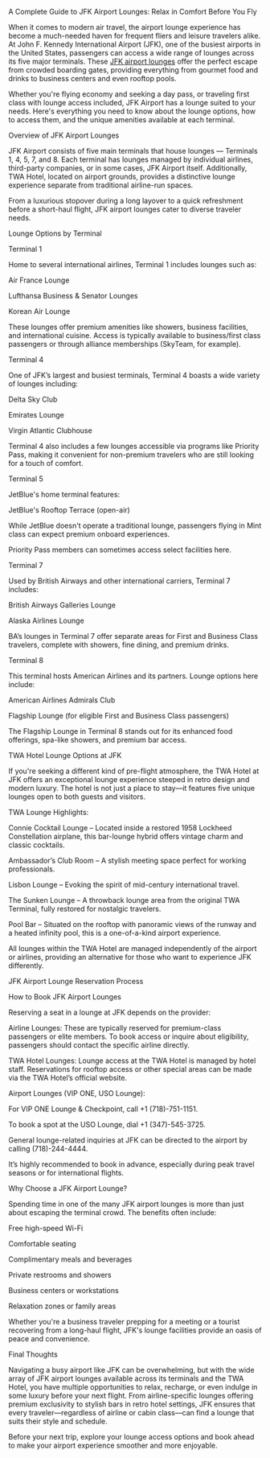 
A Complete Guide to JFK Airport Lounges: Relax in Comfort Before You Fly


When it comes to modern air travel, the airport lounge experience has become a much-needed haven for frequent fliers and leisure travelers alike. At John F. Kennedy International Airport (JFK), one of the busiest airports in the United States, passengers can access a wide range of lounges across its five major terminals. These <a href="https://www.airporttoairlines.com/jfk-airport/lounges/">JFK airport lounges</a> offer the perfect escape from crowded boarding gates, providing everything from gourmet food and drinks to business centers and even rooftop pools.


Whether you're flying economy and seeking a day pass, or traveling first class with lounge access included, JFK Airport has a lounge suited to your needs. Here's everything you need to know about the lounge options, how to access them, and the unique amenities available at each terminal.


Overview of JFK Airport Lounges

JFK Airport consists of five main terminals that house lounges — Terminals 1, 4, 5, 7, and 8. Each terminal has lounges managed by individual airlines, third-party companies, or in some cases, JFK Airport itself. Additionally, TWA Hotel, located on airport grounds, provides a distinctive lounge experience separate from traditional airline-run spaces.


From a luxurious stopover during a long layover to a quick refreshment before a short-haul flight, JFK airport lounges cater to diverse traveler needs.


Lounge Options by Terminal

Terminal 1

Home to several international airlines, Terminal 1 includes lounges such as:


Air France Lounge


Lufthansa Business & Senator Lounges


Korean Air Lounge


These lounges offer premium amenities like showers, business facilities, and international cuisine. Access is typically available to business/first class passengers or through alliance memberships (SkyTeam, for example).


Terminal 4

One of JFK’s largest and busiest terminals, Terminal 4 boasts a wide variety of lounges including:


Delta Sky Club


Emirates Lounge


Virgin Atlantic Clubhouse


Terminal 4 also includes a few lounges accessible via programs like Priority Pass, making it convenient for non-premium travelers who are still looking for a touch of comfort.


Terminal 5

JetBlue's home terminal features:


JetBlue's Rooftop Terrace (open-air)


While JetBlue doesn't operate a traditional lounge, passengers flying in Mint class can expect premium onboard experiences.


Priority Pass members can sometimes access select facilities here.


Terminal 7

Used by British Airways and other international carriers, Terminal 7 includes:


British Airways Galleries Lounge


Alaska Airlines Lounge


BA’s lounges in Terminal 7 offer separate areas for First and Business Class travelers, complete with showers, fine dining, and premium drinks.


Terminal 8

This terminal hosts American Airlines and its partners. Lounge options here include:


American Airlines Admirals Club


Flagship Lounge (for eligible First and Business Class passengers)


The Flagship Lounge in Terminal 8 stands out for its enhanced food offerings, spa-like showers, and premium bar access.


TWA Hotel Lounge Options at JFK

If you're seeking a different kind of pre-flight atmosphere, the TWA Hotel at JFK offers an exceptional lounge experience steeped in retro design and modern luxury. The hotel is not just a place to stay—it features five unique lounges open to both guests and visitors.


TWA Lounge Highlights:

Connie Cocktail Lounge – Located inside a restored 1958 Lockheed Constellation airplane, this bar-lounge hybrid offers vintage charm and classic cocktails.


Ambassador’s Club Room – A stylish meeting space perfect for working professionals.


Lisbon Lounge – Evoking the spirit of mid-century international travel.


The Sunken Lounge – A throwback lounge area from the original TWA Terminal, fully restored for nostalgic travelers.


Pool Bar – Situated on the rooftop with panoramic views of the runway and a heated infinity pool, this is a one-of-a-kind airport experience.


All lounges within the TWA Hotel are managed independently of the airport or airlines, providing an alternative for those who want to experience JFK differently.


JFK Airport Lounge Reservation Process

How to Book JFK Airport Lounges

Reserving a seat in a lounge at JFK depends on the provider:


Airline Lounges: These are typically reserved for premium-class passengers or elite members. To book access or inquire about eligibility, passengers should contact the specific airline directly.


TWA Hotel Lounges: Lounge access at the TWA Hotel is managed by hotel staff. Reservations for rooftop access or other special areas can be made via the TWA Hotel’s official website.


Airport Lounges (VIP ONE, USO Lounge):


For VIP ONE Lounge & Checkpoint, call +1 (718)-751-1151.


To book a spot at the USO Lounge, dial +1 (347)-545-3725.


General lounge-related inquiries at JFK can be directed to the airport by calling (718)-244-4444.


It’s highly recommended to book in advance, especially during peak travel seasons or for international flights.


Why Choose a JFK Airport Lounge?

Spending time in one of the many JFK airport lounges is more than just about escaping the terminal crowd. The benefits often include:


Free high-speed Wi-Fi


Comfortable seating


Complimentary meals and beverages


Private restrooms and showers


Business centers or workstations


Relaxation zones or family areas


Whether you're a business traveler prepping for a meeting or a tourist recovering from a long-haul flight, JFK's lounge facilities provide an oasis of peace and convenience.


Final Thoughts

Navigating a busy airport like JFK can be overwhelming, but with the wide array of JFK airport lounges available across its terminals and the TWA Hotel, you have multiple opportunities to relax, recharge, or even indulge in some luxury before your next flight. From airline-specific lounges offering premium exclusivity to stylish bars in retro hotel settings, JFK ensures that every traveler—regardless of airline or cabin class—can find a lounge that suits their style and schedule.


Before your next trip, explore your lounge access options and book ahead to make your airport experience smoother and more enjoyable.

